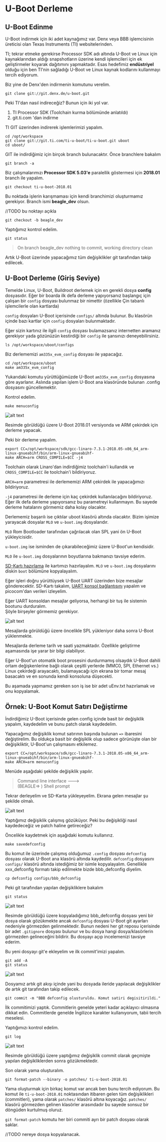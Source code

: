 # U-Boot Derleme

## U-Boot Edinme

U-Boot indirmek için iki adet kaynağımız var. Denx veya BBB işlemcisinin üreticisi olan Texas Instruments (TI) websitelerinden. 

TI; tekrar etmeke gerekirse Processor SDK adı altında U-Boot ve Linux için kaynaklarından aldığı snapshotların üzerine kendi işlemcileri için ek geliştirmeler koyarak dağıtımını yapmaktadır. Esas hedefimiz **endüstriyel** olduğu için ben TI'nin sağladığı U-Boot ve Linux kaynak kodlarını kullanmayı tercih ediyorum. 

Biz yine de Denx'den indirmenin komutunu verelim.
~~~~
git clone git://git.denx.de/u-boot.git
~~~~

Peki TI'dan nasıl indireceğiz? Bunun için iki yol var. 

1. TI Processor SDK (Toolchain kurma bölümünde anlatıldı) 
2. git.ti.com 'dan indirme

TI GIT üzerinden indirerek işlemlerimizi yapalım.

~~~~
cd /opt/workspace
git clone git://git.ti.com/ti-u-boot/ti-u-boot.git uboot
cd uboot/
~~~~

GIT ile indirdiğimiz için birçok branch bulunacaktır. Önce branchlere bakalım 
~~~
git branch -a
~~~

Biz çalışmalarımızı **Processor SDK 5.03'e** paralellik göstermesi için **2018.01** branch ile yapalım.

~~~
git checkout ti-u-boot-2018.01
~~~

Bu noktada işlerin karışmaması için kendi branchimizi oluşturmamız gerekiyor. Branch ismi **beagle_dev** olsun. 

//TODO bu noktayı açıkla   

~~~
git checkout -b beagle_dev
~~~

Yaptığımız kontrol edelim.

~~~
git status
~~~

>On branch beagle_dev
>nothing to commit, working directory clean

Artık U-Boot üzerinde yapacağımız tüm değişiklikler git tarafından takip edilecek.

## U-Boot Derleme (Giriş Seviye)

Temelde Linux, U-Boot, Buildroot derlemek için en gerekli dosya **config** dosyasıdır. Eğer bir boarda ilk defa derleme yapıyorsanız başlangıç için çalışan bir `config` dosyası bulunmaz bir nimettir (özellikle Çin tabanlı işlemcilerle olan kartlarda)

`config` dosyaları U-Boot içerisinde `configs/` altında bulunur. Bu klasörün içinde bazı kartlar için `config` dosyaları bulunmaktadır. 

Eğer sizin kartınız ile ilgili `config` dosyası bulamazsanız internetten aramanız gerekiyor yada gözünüzün kestirdiği bir `config` ile şansınızı deneyebilirsiniz. 

~~~
ls /opt/workspace/uboot/configs
~~~

Biz derlememizi `am335x_evm_config` dosyası ile yapacağız.

~~~
cd /opt/workspace/uboot
make am335x_evm_config
~~~

Yukarıdaki komutu yürüttüğümüzde U-Boot `am335x_evm_config` dosyasına göre ayarlanır. Aslında yapılan işlem U-Boot ana klasöründe bulunan .config dosyasını güncellemektir. 

Kontrol edelim.

~~~
make menuconfig
~~~

![alt text](uboot_0.png "U-Boot am335x_evm_config")

Resimde görüldüğü üzere U-Boot 2018.01 versiyonda ve ARM çekirdek için derleme yapacak.

Peki bir derleme yapalım.

~~~~
export CC=/opt/workspace/sdk/gcc-linaro-7.3.1-2018.05-x86_64_arm-linux-gnueabihf/bin/arm-linux-gnueabihf-
make ARCH=arm CROSS_COMPILE=$CC -j4
~~~~

Toolchain olarak Linaro'dan indirdiğimiz toolchain'i kullandık ve `CROSS_COMPILE=$CC` ile toolchain'i bildiriyoruz. 

`ARCH=arm` parametresi ile derlememizi ARM çekirdek ile yapacağımızı bildiriyoruz.

`-j4` parametresi ile derleme için kaç çekirdek kullanılacağını bildiriyoruz. Eğer ilk defa derleme yapıyorsanız bu parametreyi kullanmayın. Bu sayede derleme hatalarını görmemiz daha kolay olacaktır.

Derlememiz başarılı ise çıktılar uboot klasörü altında olacaktır. Bizim işimize yarayacak dosyalar `MLO` ve `u-boot.img` dosyalarıdır. 

`MLO` Rom Bootloader tarafından çağrılacak olan SPL yani ön U-Boot yükleyicisidir. 

`u-boot.img` ise isminden de çıkarabileceğimiz üzere U-Boot'un kendisidir.

`MLO` ile `u-boot.img` dosyalarının boyutlarına bakmanızı tavsiye ederim.

[SD-Kartı hazırlama](sdcard_prepare) ile kartımızı hazırlayalım. `MLO` ve `u-boot.img` dosyalarını diskin `boot` bölümüne kopyalayalım. 

Eğer işleri doğru yürüttüysek U-Boot UART üzerinden bize mesajlar gönderecektir. SD-Kartı takalım, [UART konsol bağlantısını](uart_console_setup) yapalım ve picocom'dan verileri izleyelim. 

Eğer UART konsoldan mesajlar geliyorsa, herhangi bir tuş ile sistemin bootunu durduralım.  
Şöyle birşeyler görmemiz gerekiyor.

![alt text](uboot_first_msg.png "U-Boot İlk Mesajlar")

Mesajlarda görüldüğü üzere öncelikle SPL yükleniyor daha sonra U-Boot yüklenmekte.

Mesajlarda derleme tarih ve saati yazmaktadır. Özellikle geliştirme aşamasında işe yarar bir bilgi olabiliyor.

Eğer U-Boot'un otomatik boot prosesini durdurmamış olsaydık U-Boot dahili ortam değişkenlerine bağlı olarak çeşitli yerlerde (MMC0, SPI, Ethernet vs.) Linux çekirdeği arayacaktı, bulamayacağı için ekrana bir tomar mesaj basacaktı ve en sonunda kendi konsoluna düşecekti.

Bu aşamada yapmamız gereken son iş ise bir adet uEnv.txt hazırlamak ve onu kopyalamak.

## Örnek: U-Boot Komut Satırı Değiştirme

İndirdiğimiz U-Boot içerisinde gelen config içinde basit bir değişiklik yapalım, kaydedelim ve bunu patch olarak kaydedelim.

Yapacağımız değişiklik komut satırının başında bulunan `=>` ibaresini değiştirelim. Bu oldukça basit bir değişiklik olup sadece görünüşte olan bir değişikliktir, U-Boot'un çalışmasını etkilemez.

~~~~
export CC=/opt/workspace/sdk/gcc-linaro-7.3.1-2018.05-x86_64_arm-linux-gnueabihf/bin/arm-linux-gnueabihf-
make ARCH=arm menuconfig
~~~~
Menüde aşağıdaki şekilde değişiklik yapılır.
> Command line interface  --->  
(BEAGLE=> ) Shell prompt 

Tekrar derleyelim ve SD-Karta yükleyeyelim. Ekrana gelen mesajlar şu şekilde olmalı.

![alt text](uboot_compile_prompt.png "U-Boot Komut Satırı")

Yaptığımız değişiklik çalışmış gözüküyor. Peki bu değişikliği nasıl kaydedeceğiz ve patch haline getireceğiz?

Öncelikle kaydetmek için aşağıdaki komutu kullanırız. 
~~~
make savedefconfig
~~~
Bu komut ile üzerinde çalışmış olduğumuz `.config` dosyası `defconfig` dosyası olarak U-Boot ana klasörü altında kaydedilir. `defconfig` dosyasını `configs/` klasörü altında istediğimiz bir isimle kopyalayalım. Genellikle xxx_defconfig formatı takip edilmekte bizde bbb_defconfig diyelim.

~~~
cp defconfig configs/bbb_defconfig
~~~

Peki git tarafından yapılan değişikliklere bakalım
~~~
git status
~~~
![alt text](uboot_git_status.png "GIT U-Boot Değişikler")

Resimde görüldüğü üzere kopyaladığımız bbb_defconfig dosyası yeni bir dosya olarak gözükmekte ancak `defconfig` dosyası U-Boot git ayarları nedeniyle görmezden gelinmektedir. Bunun nedeni her git reposu içerisinde bir adet `.gitignore` dosyası bulunur ve bu dosya hangi dosya/klasörlerin görmezden gelineceğini bildirir. Bu dosyayı açıp incelemenizi tavsiye ederim.

Bu yeni dosyayı git'e ekleyelim ve ilk commit'imizi yapalım.

~~~
git add -A
git status
~~~
![alt text](uboot_git_status_1.png "GIT U-Boot Değişikler")

Dosyamız artık git akışı içinde yani bu dosyada ileride yapılacak değişiklikler de artık git tarafından takip edilecek. 

~~~
git commit -m "BBB defconfig olusturuldu. Komut satiri degisitirildi."
~~~

İlk commitimizi yaptık. Commitlerin genelde yeteri kadar açıklayıcı olmasına dikkat edin. Commitlerde genelde İngilizce karakter kullanıyorum, tabii tercih meselesi.

Yaptığımızı kontrol edelim.

~~~
git log
~~~

![alt text](uboot_git_log.png "GIT U-Boot Değişikler")

Resimde görüldüğü üzere yaptığımız değişiklik commit olarak geçmişte yapılan değişikliklerden sonra gözükmektedir.

Son olarak yama oluşturalım.

~~~
git format-patch --binary -o patches/ ti-u-boot-2018.01
~~~

Yama oluşturmak için birkaç komut var ancak ben bunu tercih ediyorum. Bu komut ile `ti-u-boot-2018.01` noktasından itibaren gelen tüm değişiklikleri (commitleri), yama olarak `patches/` klasörü altına koyacağız. `patches/` klasörü görmezden gelinen klasörler arasındadır bu sayede sonsuz bir döngüden kurtulmuş oluruz.

`git format-patch` komutu her biri commiti ayrı bir patch dosyası olarak saklar.

//TODO nereye dosya kopyalanacak.

